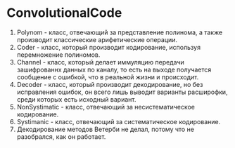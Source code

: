 # ConvolutionalCode
1. Polynom - класс, отвечающий за представление полинома, а также производит классические арифетические операции.
2. Coder - класс, который производит кодирование, используя перемножение полиномов.
3. Channel - класс, который делает иммуляцию передачи зашифрованнх данных по каналу, то есть на выходе получается сообщение с ошибкой, что в реальной жизни и происходит.
4. Decoder - класс, который производит декодирование, но без исправления ошибок, он всего лишь выводит варианты расширофки, среди которых есть исходный вариант.
5. NonSystimatic - класс, отвечающий за несистематическое кодирование.
6. Systimanic - класс, отвечающий за систематическое кодирование.
7. Декодирование методов Ветерби не делал, потому что не разобрался, как он работает.
